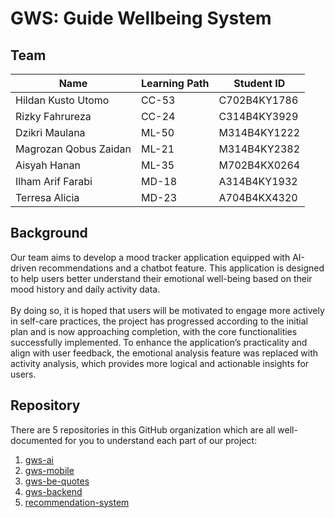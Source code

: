 # GWS: Guide Wellbeing System

## Team

| Name                  | Learning Path | Student ID   |
|-----------------------|---------------|--------------|
| Hildan Kusto Utomo    | CC-53         | C702B4KY1786 |
| Rizky Fahrureza       | CC-24         | C314B4KY3929 |
| Dzikri Maulana        | ML-50         | M314B4KY1222 |
| Magrozan Qobus Zaidan | ML-21         | M314B4KY2382 |
| Aisyah Hanan          | ML-35         | M702B4KX0264 |
| Ilham Arif Farabi     | MD-18         | A314B4KY1932 |
| Terresa Alicia        | MD-23         | A704B4KX4320 |

## Background
Our team aims to develop a mood tracker application equipped with AI-driven recommendations and a chatbot feature. 
This application is designed to help users better understand their emotional well-being based on their mood history and daily activity data.
<br/>
<br/>
By doing so, it is hoped that users will be motivated to engage more actively in self-care practices, the project has progressed according to the initial plan and is now approaching completion, with the core functionalities successfully implemented. 
To enhance the application’s practicality and align with user feedback, the emotional analysis feature was replaced with activity analysis, which provides more logical and actionable insights for users.

## Repository
There are 5 repositories in this GitHub organization which are all well-documented for you to understand each part of our project:
1. [gws-ai](https://github.com/gws-app/gws-ai)
2. [gws-mobile](https://github.com/gws-app/gws-mobile)
3. [gws-be-quotes](https://github.com/gws-app/gws-be-quotes)
4. [gws-backend](https://github.com/gws-app/gws-backend)
5. [recommendation-system](https://github.com/gws-app/recommendation-system)